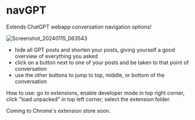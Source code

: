 # navGPT
Extends ChatGPT webapp conversation navigation options!

![Screenshot_20240115_063543](https://github.com/danaxo/navGPT/assets/71124433/7a11bbca-9095-4b08-972d-f79f400f093e)

- hide all GPT posts and shorten your posts, giving yourself a good overview of everything you asked
- click on a button next to one of your posts and be taken to that point of conversation
- use the other buttons to jump to top, middle, or bottom of the conversation  

How to use: go to extensions, enable developer mode in top right corner, click "load unpacked" in top left corner, select the extension folder.

Coming to Chrome's extension store soon.
